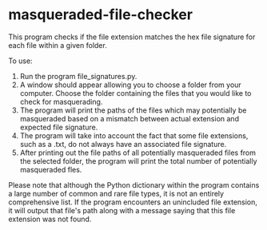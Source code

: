 # masqueraded-file-checker
This program checks if the file extension matches the hex file signature for each file within a given folder.

To use:
1. Run the program file_signatures.py.
2. A window should appear allowing you to choose a folder from your computer. Choose the folder containing the files that you would like to check for masquerading.
3. The program will print the paths of the files which may potentially be masqueraded based on a mismatch between actual extension and expected file signature.
4. The program will take into account the fact that some file extensions, such as a .txt, do not always have an associated file signature.
5. After printing out the file paths of all potentially masqueraded files from the selected folder, the program will print the total number of potentially masqueraded fles.

Please note that although the Python dictionary within the program contains a large number of common and rare file types, it is not an entirely comprehensive list. If the program encounters an unincluded file extension, it will output that file's path along with a message saying that this file extension was not found.

